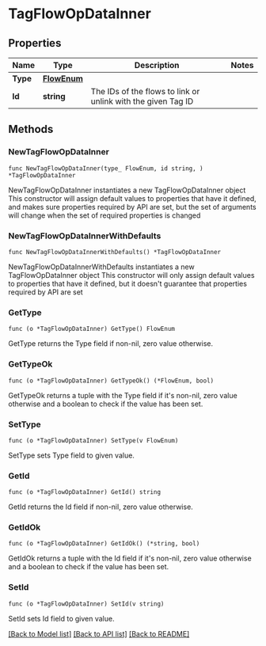 # TagFlowOpDataInner

## Properties

Name | Type | Description | Notes
------------ | ------------- | ------------- | -------------
**Type** | [**FlowEnum**](FlowEnum.md) |  | 
**Id** | **string** | The IDs of the flows to link or unlink with the given Tag ID | 

## Methods

### NewTagFlowOpDataInner

`func NewTagFlowOpDataInner(type_ FlowEnum, id string, ) *TagFlowOpDataInner`

NewTagFlowOpDataInner instantiates a new TagFlowOpDataInner object
This constructor will assign default values to properties that have it defined,
and makes sure properties required by API are set, but the set of arguments
will change when the set of required properties is changed

### NewTagFlowOpDataInnerWithDefaults

`func NewTagFlowOpDataInnerWithDefaults() *TagFlowOpDataInner`

NewTagFlowOpDataInnerWithDefaults instantiates a new TagFlowOpDataInner object
This constructor will only assign default values to properties that have it defined,
but it doesn't guarantee that properties required by API are set

### GetType

`func (o *TagFlowOpDataInner) GetType() FlowEnum`

GetType returns the Type field if non-nil, zero value otherwise.

### GetTypeOk

`func (o *TagFlowOpDataInner) GetTypeOk() (*FlowEnum, bool)`

GetTypeOk returns a tuple with the Type field if it's non-nil, zero value otherwise
and a boolean to check if the value has been set.

### SetType

`func (o *TagFlowOpDataInner) SetType(v FlowEnum)`

SetType sets Type field to given value.


### GetId

`func (o *TagFlowOpDataInner) GetId() string`

GetId returns the Id field if non-nil, zero value otherwise.

### GetIdOk

`func (o *TagFlowOpDataInner) GetIdOk() (*string, bool)`

GetIdOk returns a tuple with the Id field if it's non-nil, zero value otherwise
and a boolean to check if the value has been set.

### SetId

`func (o *TagFlowOpDataInner) SetId(v string)`

SetId sets Id field to given value.



[[Back to Model list]](../README.md#documentation-for-models) [[Back to API list]](../README.md#documentation-for-api-endpoints) [[Back to README]](../README.md)


